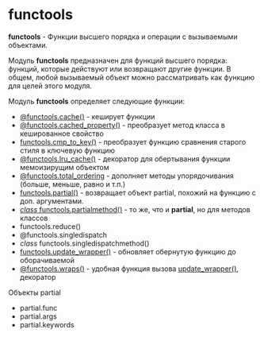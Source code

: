 # functools

**functools** - Функции высшего порядка и операции с вызываемыми объектами.

Модуль **functools** предназначен для функций высшего порядка: функций, которые действуют или возвращают другие функции. В общем, любой вызываемый объект можно рассматривать как функцию для целей этого модуля.

Модуль **functools** определяет следующие функции:

*  [@functools.cache\(\)](functools.cache.md) - кеширует функции
*  [@functools.cached\_property\(\)](functools.cached_property.md) - преобразует метод класса в кешированное свойство
*  [functools.cmp\_to\_key\(\)](functools.cmp_to_key.md) - преобразует функцию сравнения старого стиля в ключевую функцию
*  [@functools.lru\_cache\(\)](functools.lru_cache.md) - декоратор для обертывания функции мемоизирущим объектом
*  [@functools.total\_ordering](functools.total_ordering.md) - дополняет методы упорядочивания \(больше, меньше, равно и т.п.\)
*  [functools.partial\(\)](functools.partial.md) - возвращает объект partial, похожий на функцию с доп. аргументами.
*  [_class_ functools.partialmethod\(\)](functools.partialmethod.md) - то же, что и **partial**, но для методов классов
*  functools.reduce\(\)
*  @functools.singledispatch
*  _class_ functools.singledispatchmethod\(\)
*  [functools.update\_wrapper\(\)](functools.update_wrapper.md) - обновляет обернутую функцию до оборачиваемой
*  [@functools.wraps\(\)](functools.wraps.md) - удобная функция вызова [update\_wrapper\(\)](functools.update_wrapper.md), декоратор

Объекты partial

* partial.func
* partial.args
* partial.keywords

